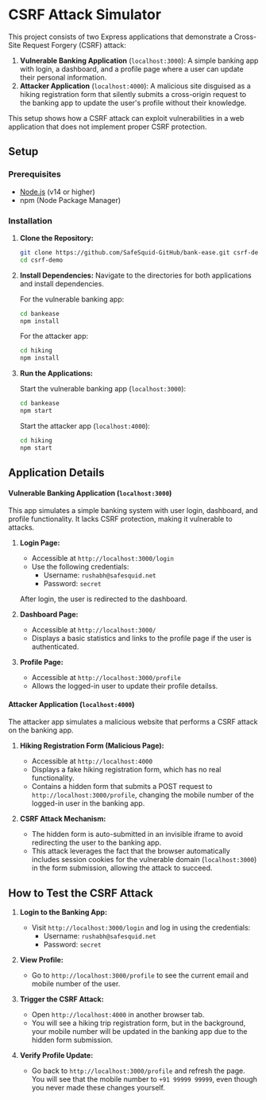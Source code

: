 # CSRF Attack Simulator

This project consists of two Express applications that demonstrate a Cross-Site Request Forgery (CSRF) attack:

1. **Vulnerable Banking Application** (`localhost:3000`): A simple banking app with login, a dashboard, and a profile page where a user can update their personal information.
2. **Attacker Application** (`localhost:4000`): A malicious site disguised as a hiking registration form that silently submits a cross-origin request to the banking app to update the user's profile without their knowledge.

This setup shows how a CSRF attack can exploit vulnerabilities in a web application that does not implement proper CSRF protection.

## Setup

### Prerequisites

- [Node.js](https://nodejs.org/) (v14 or higher)
- npm (Node Package Manager)

### Installation

1. **Clone the Repository:**

   ```bash
   git clone https://github.com/SafeSquid-GitHub/bank-ease.git csrf-demo
   cd csrf-demo
   ```

2. **Install Dependencies:**
   Navigate to the directories for both applications and install dependencies.

   For the vulnerable banking app:

   ```bash
   cd bankease
   npm install
   ```

   For the attacker app:

   ```bash
   cd hiking
   npm install
   ```

3. **Run the Applications:**

   Start the vulnerable banking app (`localhost:3000`):

   ```bash
   cd bankease
   npm start
   ```

   Start the attacker app (`localhost:4000`):

   ```bash
   cd hiking
   npm start
   ```

## Application Details

#### Vulnerable Banking Application (`localhost:3000`)

This app simulates a simple banking system with user login, dashboard, and profile functionality. It lacks CSRF protection, making it vulnerable to attacks.

1. **Login Page:**

   - Accessible at `http://localhost:3000/login`
   - Use the following credentials:
     - Username: `rushabh@safesquid.net`
     - Password: `secret`

   After login, the user is redirected to the dashboard.

2. **Dashboard Page:**

   - Accessible at `http://localhost:3000/`
   - Displays a basic statistics and links to the profile page if the user is authenticated.

3. **Profile Page:**
   - Accessible at `http://localhost:3000/profile`
   - Allows the logged-in user to update their profile detailss.

#### Attacker Application (`localhost:4000`)

The attacker app simulates a malicious website that performs a CSRF attack on the banking app.

1. **Hiking Registration Form (Malicious Page):**

   - Accessible at `http://localhost:4000`
   - Displays a fake hiking registration form, which has no real functionality.
   - Contains a hidden form that submits a POST request to `http://localhost:3000/profile`, changing the mobile number of the logged-in user in the banking app.

2. **CSRF Attack Mechanism:**
   - The hidden form is auto-submitted in an invisible iframe to avoid redirecting the user to the banking app.
   - This attack leverages the fact that the browser automatically includes session cookies for the vulnerable domain (`localhost:3000`) in the form submission, allowing the attack to succeed.

## How to Test the CSRF Attack

1. **Login to the Banking App:**

   - Visit `http://localhost:3000/login` and log in using the credentials:
     - Username: `rushabh@safesquid.net`
     - Password: `secret`

2. **View Profile:**

   - Go to `http://localhost:3000/profile` to see the current email and mobile number of the user.

3. **Trigger the CSRF Attack:**
   - Open `http://localhost:4000` in another browser tab.
   - You will see a hiking trip registration form, but in the background, your mobile number will be updated in the banking app due to the hidden form submission.
4. **Verify Profile Update:**
   - Go back to `http://localhost:3000/profile` and refresh the page. You will see that the mobile number to `+91 99999 99999`, even though you never made these changes yourself.
